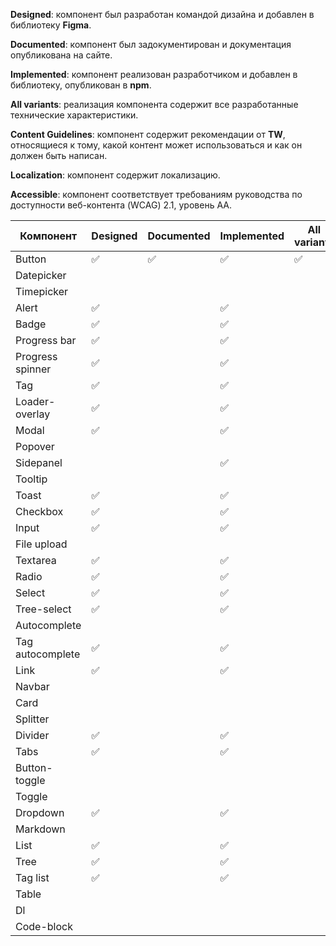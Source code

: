 **Designed**: компонент был разработан командой дизайна и добавлен в библиотеку **Figma**.

**Documented**: компонент был задокументирован и документация опубликована на сайте.

**Implemented**: компонент реализован разработчиком и добавлен в библиотеку, опубликован в **npm**.

**All variants**: реализация компонента содержит все разработанные технические характеристики.

**Content Guidelines**: компонент содержит рекомендации от **TW**, относящиеся к тому, какой контент может использоваться и как он должен быть написан.

**Localization**: компонент содержит локализацию.

**Accessible**: компонент соответствует требованиям руководства по доступности веб-контента (WCAG) 2.1, уровень AA.

| Компонент        | Designed | Documented | Implemented | All variants | Content | Localization | Accessible |
| ---------------- | -------- | ---------- | ----------- | ------------ | ------- | ------------ | ---------- |
| Button           | ✅       | ✅         | ✅          | ✅           | ✅      |              | ✅         |
| Datepicker       |          |            |             |              |         |              |            |
| Timepicker       |          |            |             |              |         |              |            |
| Alert            | ✅       |            | ✅          |              |         |              |            |
| Badge            | ✅       |            | ✅          |              |         |              |            |
| Progress bar     | ✅       |            | ✅          |              |         |              |            |
| Progress spinner | ✅       |            | ✅          |              |         |              |            |
| Tag              | ✅       |            | ✅          |              |         |              |            |
| Loader-overlay   | ✅       |            | ✅          |              |         |              |            |
| Modal            | ✅       |            | ✅          |              |         |              |            |
| Popover          |          |            |             |              |         |              |            |
| Sidepanel        |          |            | ✅          |              |         |              |            |
| Tooltip          |          |            |             |              |         |              |            |
| Toast            | ✅       |            | ✅          |              |         |              |            |
| Checkbox         | ✅       |            | ✅          |              |         |              |            |
| Input            | ✅       |            | ✅          |              |         |              |            |
| File upload      |          |            |             |              |         |              |            |
| Textarea         | ✅       |            | ✅          |              |         |              |            |
| Radio            | ✅       |            | ✅          |              |         |              |            |
| Select           | ✅       |            | ✅          |              |         |              |            |
| Tree-select      | ✅       |            | ✅          |              |         |              |            |
| Autocomplete     |          |            |             |              |         |              |            |
| Tag autocomplete | ✅       |            | ✅          |              |         |              |            |
| Link             | ✅       |            | ✅          |              |         |              |            |
| Navbar           |          |            |             |              |         |              |            |
| Card             |          |            |             |              |         |              |            |
| Splitter         |          |            |             |              |         |              |            |
| Divider          | ✅       |            | ✅          |              |         |              |            |
| Tabs             | ✅       |            | ✅          |              |         |              |            |
| Button-toggle    |          |            |             |              |         |              |            |
| Toggle           |          |            |             |              |         |              |            |
| Dropdown         | ✅       |            | ✅          |              |         |              |            |
| Markdown         |          |            |             |              |         |              |            |
| List             | ✅       |            | ✅          |              |         |              |            |
| Tree             | ✅       |            | ✅          |              |         |              |            |
| Tag list         | ✅       |            | ✅          |              |         |              |            |
| Table            |          |            |             |              |         |              |            |
| Dl               |          |            |             |              |         |              |            |
| Code-block       |          |            |             |              |         |              |            |
